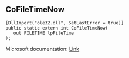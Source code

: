 ## CoFileTimeNow

```
[DllImport("ole32.dll", SetLastError = true)]
public static extern int CoFileTimeNow(
   out FILETIME lpFileTime
);
```

Microsoft documentation: [Link](https://docs.microsoft.com/en-us/windows/win32/api/combaseapi/nf-combaseapi-cofiletimenow)

